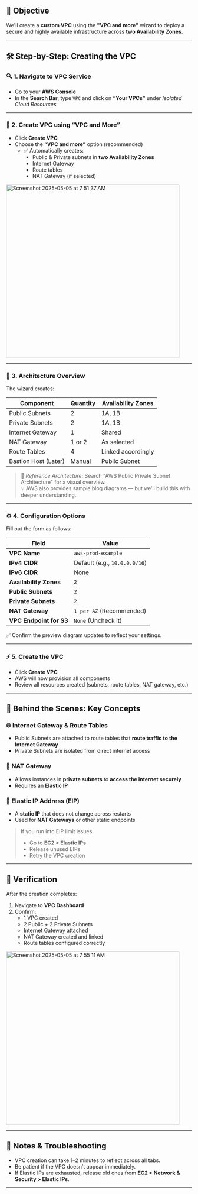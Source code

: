 ## 🎯 Objective

We'll create a **custom VPC** using the **"VPC and more"** wizard to deploy a secure and highly available infrastructure across **two Availability Zones**.

---

## 🛠️ Step-by-Step: Creating the VPC

### 🔍 1. Navigate to VPC Service
- Go to your **AWS Console**
- In the **Search Bar**, type `VPC` and click on **“Your VPCs”** under *Isolated Cloud Resources*

---

### 🧱 2. Create VPC using “VPC and More”
- Click **Create VPC**
- Choose the **“VPC and more”** option (recommended)
  - ✅ Automatically creates:
    - Public & Private subnets in **two Availability Zones**
    - Internet Gateway
    - Route tables
    - NAT Gateway (if selected)

<img width="470" alt="Screenshot 2025-05-05 at 7 51 37 AM" src="https://github.com/user-attachments/assets/9b68b98f-aebd-446e-b2a3-de68c974859f" />


    

---

### 🧭 3. Architecture Overview

The wizard creates:

| Component             | Quantity | Availability Zones |
|----------------------|----------|--------------------|
| Public Subnets       | 2        | 1A, 1B             |
| Private Subnets      | 2        | 1A, 1B             |
| Internet Gateway     | 1        | Shared             |
| NAT Gateway          | 1 or 2   | As selected        |
| Route Tables         | 4        | Linked accordingly |
| Bastion Host (Later) | Manual   | Public Subnet      |

> 📌 _Reference Architecture_: Search "AWS Public Private Subnet Architecture" for a visual overview.  
> 💡 AWS also provides sample blog diagrams — but we’ll build this with deeper understanding.

---

### ⚙️ 4. Configuration Options

Fill out the form as follows:

| Field                        | Value                     |
|-----------------------------|---------------------------|
| **VPC Name**                | `aws-prod-example`        |
| **IPv4 CIDR**               | Default (e.g., `10.0.0.0/16`) |
| **IPv6 CIDR**               | None                      |
| **Availability Zones**      | `2`                       |
| **Public Subnets**          | `2`                       |
| **Private Subnets**         | `2`                       |
| **NAT Gateway**             | `1 per AZ` (Recommended)  |
| **VPC Endpoint for S3**     | `None` (Uncheck it)       |

✅ Confirm the preview diagram updates to reflect your settings.

---

### ⚡ 5. Create the VPC

- Click **Create VPC**
- AWS will now provision all components
- Review all resources created (subnets, route tables, NAT gateway, etc.)

---

## 🧠 Behind the Scenes: Key Concepts

### 🌐 Internet Gateway & Route Tables
- Public Subnets are attached to route tables that **route traffic to the Internet Gateway**
- Private Subnets are isolated from direct internet access

### 🔁 NAT Gateway
- Allows instances in **private subnets** to **access the internet securely**
- Requires an **Elastic IP**

### 📌 Elastic IP Address (EIP)
- A **static IP** that does not change across restarts
- Used for **NAT Gateways** or other static endpoints

> If you run into EIP limit issues:
> - Go to **EC2 > Elastic IPs**
> - Release unused EIPs
> - Retry the VPC creation

---

## 🧪 Verification

After the creation completes:
1. Navigate to **VPC Dashboard**
2. Confirm:
   - 1 VPC created
   - 2 Public + 2 Private Subnets
   - Internet Gateway attached
   - NAT Gateway created and linked
   - Route tables configured correctly

<img width="470" alt="Screenshot 2025-05-05 at 7 55 11 AM" src="https://github.com/user-attachments/assets/89c9a09a-ae57-4709-ad29-55c0bec17230" />



---

## 📌 Notes & Troubleshooting

- VPC creation can take 1–2 minutes to reflect across all tabs.
- Be patient if the VPC doesn’t appear immediately.
- If Elastic IPs are exhausted, release old ones from **EC2 > Network & Security > Elastic IPs**.

---
